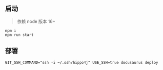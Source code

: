 
## 启动

> 依赖 node 版本 16+

```shell script
npm i
npm run start
```

## 部署

```shell script
GIT_SSH_COMMAND="ssh -i ~/.ssh/hippo4j" USE_SSH=true docusaurus deploy
```
